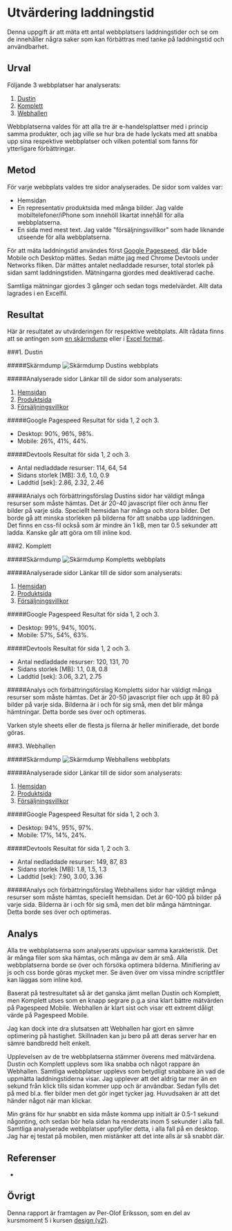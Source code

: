 Utvärdering laddningstid
========================
Denna uppgift är att mäta ett antal webbplatsers laddningstider och se om de innehåller några saker som kan förbättras med tanke på laddningstid och användbarhet.

Urval
-----------------------
Följande 3 webbplatser har analyserats:

1. [Dustin](https://www.dustinhome.se/)
2. [Komplett](https://www.komplett.se/)
3. [Webhallen](https://www.webhallen.com/)

Webbplatserna valdes för att alla tre är e-handelsplattser med i princip samma produkter, och jag ville se hur bra de hade lyckats med att snabba upp sina respektive webbplatser och vilken potential som fanns för ytterligare förbättringar.

Metod
-----------------------
För varje webbplats valdes tre sidor analyserades. De sidor som valdes var:

* Hemsidan
* En representativ produktsida med många bilder. Jag valde mobiltelefoner/iPhone som innehöll likartat innehåll för alla webbplatserna.
* En sida med mest text. Jag valde "försäljningsvillkor" som hade liknande utseende för alla webbplatserna.

För att mäta laddningstid användes först [Google Pagespeed](https://developers.google.com/speed/pagespeed/insights/), där både Mobile och Desktop mättes. Sedan mätte jag med Chrome Devtools under Networks fliken. Där mättes antalet nedladdade resurser, total storlek på sidan samt laddningstiden. Mätningarna gjordes med deaktiverad cache.

Samtliga mätningar gjordes 3 gånger och sedan togs medelvärdet. Allt data lagrades i en Excelfil.

Resultat
-----------------------
Här är resultatet av utvärderingen för respektive webbplats. Allt rådata finns att se antingen som [en skärmdump](files/Loadmeasurements.png) eller i [Excel format](files/Loadmeasurements.xlsx).

###1. Dustin

#####Skärmdump
![Skärmdump Dustins webbplats](image/theme/Dustin.png?w=800)

#####Analyserade sidor
Länkar till de sidor som analyserats:

1. [Hemsidan](https://www.dustinhome.se)
2. [Produktsida](https://www.dustinhome.se/group/hardvara/telefoner-gps/smartphones/iphone/)
3. [Försäljningsvillkor](https://www.dustinhome.se/service/forsaljningsvillkor)

#####Google Pagespeed
Resultat för sida 1, 2 och 3.

* Desktop: 90%, 96%, 98%.
* Mobile:  26%, 41%, 44%.

#####Devtools
Resultat för sida 1, 2 och 3.

* Antal nedladdade resurser: 114, 64, 54
* Sidans storlek [MB]: 3.6, 1.0, 0.9
* Laddtid [sek]: 2.86, 2.32, 2.46

#####Analys och förbättringsförslag
Dustins sidor har väldigt många resurser som måste hämtas. Det är 20-40 javascript filer och ännu fler bilder på varje sida. Speciellt hemsidan har många och stora bilder. Det borde gå att minska storleken på bilderna för att snabba upp laddningen. Det finns en css-fil också som är mindre än 1 kB, men tar 0.5 sekunder att ladda. Kanske går att göra om till inline kod.

###2. Komplett

#####Skärmdump
![Skärmdump Kompletts webbplats](image/theme/Komplett.png?w=800)

#####Analyserade sidor
Länkar till de sidor som analyserats:

1. [Hemsidan](https://www.komplett.se)
2. [Produktsida](https://www.komplett.se/category/21064/mobil/mobiltelefon?nlevel=10444%C2%A721064&manufacturer=Apple&hits=48)
3. [Försäljningsvillkor](https://www.komplett.se/kundservice/om-komplett/foersaeljningsvillkor/)

#####Google Pagespeed
Resultat för sida 1, 2 och 3.

* Desktop: 99%, 94%, 100%.
* Mobile:  57%, 54%, 63%.

#####Devtools
Resultat för sida 1, 2 och 3.

* Antal nedladdade resurser: 120, 131, 70
* Sidans storlek [MB]: 1.1, 0.8, 0.8
* Laddtid [sek]: 3.06, 3.21, 2.75

#####Analys och förbättringsförslag
Kompletts sidor har väldigt många resurser som måste hämtas. Det är 20-50 javascript filer och upp åt 80 på bilder på varje sida. Bilderna är i och för sig små, men det blir många hämtningar. Detta borde ses över och optimeras.

Varken style sheets eller de flesta js filerna är heller minifierade, det borde göras.

###3. Webhallen

#####Skärmdump
![Skärmdump Webhallens webbplats](image/theme/Webhallen.png?w=800)

#####Analyserade sidor
Länkar till de sidor som analyserats:

1. [Hemsidan](https://www.webhallen.com)
2. [Produktsida](https://www.webhallen.com/se/category/2761-iPhone?page=1)
3. [Försäljningsvillkor](https://www.webhallen.com/se/info/8-Kopvillkor)

#####Google Pagespeed
Resultat för sida 1, 2 och 3.

* Desktop: 94%, 95%, 97%.
* Mobile:  17%, 14%, 24%.

#####Devtools
Resultat för sida 1, 2 och 3.

* Antal nedladdade resurser: 149, 87, 83
* Sidans storlek [MB]: 1.8, 1.5, 1.3
* Laddtid [sek]: 7.90, 3.00, 3.36

#####Analys och förbättringsförslag
Webhallens sidor har väldigt många resurser som måste hämtas, speciellt hemsidan. Det är 60-100 på bilder på varje sida. Bilderna är i och för sig små, men det blir många hämtningar. Detta borde ses över och optimeras.

Analys
-----------------------
Alla tre webbplatserna som analyserats uppvisar samma karakteristik. Det är många filer som ska hämtas, och många av dem är små. Alla webbplatserna borde se över och försöka optimera bilderna. Minifiering av js och css borde göras mycket mer. Se även över om vissa mindre scriptfiler kan läggas som inline kod.

Baserat på testresultatet så är det ganska jämt mellan Dustin och Komplett, men Komplett utses som en knapp segrare p.g.a sina klart bättre mätvärden på Pagespeed Mobile. Webhallen är klart sist och visar ett extremt dåligt värde på Pagespeed Mobile.

Jag kan dock inte dra slutsatsen att Webhallen har gjort en sämre optimering på hastighet. Skillnaden kan ju bero på att deras server har en sämre bandbredd helt enkelt.

Upplevelsen av de tre webbplatserna stämmer överens med mätvärdena. Dustin och Komplett upplevs som lika snabba och något rappare än Webhallen. Samtliga webbplatser upplevs som betydligt snabbare än vad de uppmätta laddningstiderna visar. Jag upplever att det aldrig tar mer än en sekund från klick tills sidan kommer upp och är användbar. Sedan fylls det på med bl.a. fler bilder men det gör inget tycker jag. Huvudsaken är att det händer något när man klickar.

Min gräns för hur snabbt en sida måste komma upp initialt är 0.5-1 sekund någonting, och sedan bör hela sidan ha renderats inom 5 sekunder i alla fall. Samtliga analyserade webbplatser uppfyller detta, i alla fall på en desktop. Jag har ej testat på mobilen, men mistänker att det inte alls är så snabbt där.

Referenser
-----------------------
-

Övrigt
-----------------------
Denna rapport är framtagen av Per-Olof Eriksson, som en del av kursmoment 5 i kursen [design (v2)](https://dbwebb.se/kurser/design-v2).
